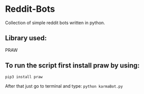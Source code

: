 # Reddit-Bots
Collection of simple reddit bots written in python.

## Library used:
PRAW

## To run the script first install praw by using:
`pip3 install praw`

After that just go to terminal and type:
`python karmaBot.py`
